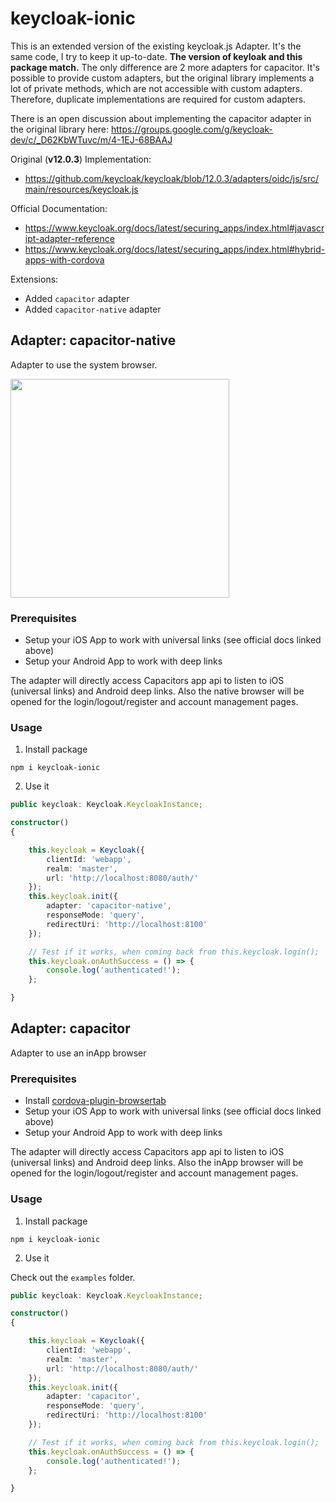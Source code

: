 # keycloak-ionic

This is an extended version of the existing keycloak.js Adapter. It's the same code, I try to keep it up-to-date.
**The version of keyloak and this package match.**
The only difference are 2 more adapters for capacitor. It's possible to provide custom adapters, but the original
library implements a lot of private methods, which are not accessible with custom adapters. Therefore, duplicate
implementations are required for custom adapters.

There is an open discussion about implementing the capacitor adapter in the original library
here: https://groups.google.com/g/keycloak-dev/c/_D62KbWTuvc/m/4-1EJ-68BAAJ

Original (**v12.0.3**) Implementation:

* https://github.com/keycloak/keycloak/blob/12.0.3/adapters/oidc/js/src/main/resources/keycloak.js

Official Documentation:

* https://www.keycloak.org/docs/latest/securing_apps/index.html#javascript-adapter-reference
* https://www.keycloak.org/docs/latest/securing_apps/index.html#hybrid-apps-with-cordova

Extensions:

* Added `capacitor` adapter
* Added `capacitor-native` adapter

## Adapter: capacitor-native

Adapter to use the system browser.

<img src="https://github.com/JohannesBauer97/keycloak-ionic/raw/feature/example-project/examples/ng-example/demo.gif" height="350">

### Prerequisites

* Setup your iOS App to work with universal links (see official docs linked above)
* Setup your Android App to work with deep links

The adapter will directly access Capacitors app api to listen to iOS (universal links) and Android deep links. Also the
native browser will be opened for the login/logout/register and account management pages.

### Usage

1. Install package

````
npm i keycloak-ionic
````

2. Use it

````Typescript
public keycloak: Keycloak.KeycloakInstance;

constructor()
{

    this.keycloak = Keycloak({
        clientId: 'webapp',
        realm: 'master',
        url: 'http://localhost:8080/auth/'
    });
    this.keycloak.init({
        adapter: 'capacitor-native',
        responseMode: 'query',
        redirectUri: 'http://localhost:8100'
    });

    // Test if it works, when coming back from this.keycloak.login();
    this.keycloak.onAuthSuccess = () => {
        console.log('authenticated!');
    };

}
````

## Adapter: capacitor

Adapter to use an inApp browser

### Prerequisites

* Install [cordova-plugin-browsertab](https://github.com/google/cordova-plugin-browsertab)
* Setup your iOS App to work with universal links (see official docs linked above)
* Setup your Android App to work with deep links

The adapter will directly access Capacitors app api to listen to iOS (universal links) and Android deep links. Also the
inApp browser will be opened for the login/logout/register and account management pages.

### Usage

1. Install package

````
npm i keycloak-ionic
````

2. Use it

Check out the `examples` folder.

````Typescript
public keycloak: Keycloak.KeycloakInstance;

constructor()
{

    this.keycloak = Keycloak({
        clientId: 'webapp',
        realm: 'master',
        url: 'http://localhost:8080/auth/'
    });
    this.keycloak.init({
        adapter: 'capacitor',
        responseMode: 'query',
        redirectUri: 'http://localhost:8100'
    });

    // Test if it works, when coming back from this.keycloak.login();
    this.keycloak.onAuthSuccess = () => {
        console.log('authenticated!');
    };

}
````
